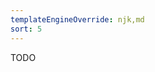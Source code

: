 ```yaml
---
templateEngineOverride: njk,md
sort: 5
---
```

<!-- 
AUTHOR HINT: Features of ResourcesPlugin
-->
TODO